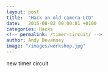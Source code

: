 ```yaml
---
layout: post
title:  "Hack an old camera LCD"
date:   2016-08-02 00:00:01 +0100
categories: Hacks
<!-- permalink: /timer-circuit/ -->
author: Andy Devanney
image: "/images/workshop.jpg"
---
```


new timer circuit
<!--more-->

